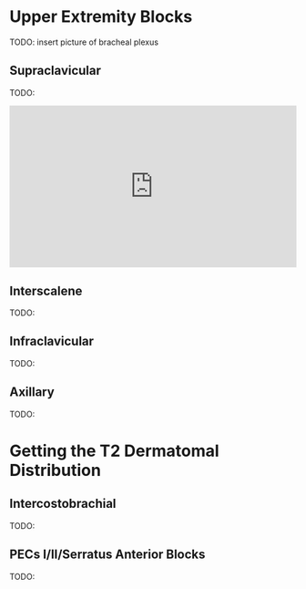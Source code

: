 # Upper Extremity Blocks

TODO: insert picture of bracheal plexus

## Supraclavicular

TODO:

<!-- NYSORA Supraclavicular Block Video -->
<div>
  <div style="position:relative;padding-top:56.25%;">
    <iframe src="https://www.youtube.com/embed/y-p9We5i23M" frameborder="0" allowfullscreen
      style="position:absolute;top:0;left:0;width:100%;height:100%;"></iframe>
  </div>
</div>

## Interscalene

TODO:

## Infraclavicular

TODO:

## Axillary

TODO:

# Getting the T2 Dermatomal Distribution

## Intercostobrachial

TODO:

## PECs I/II/Serratus Anterior Blocks

TODO:
